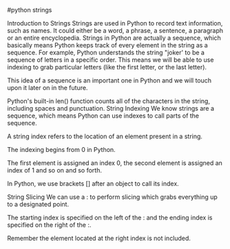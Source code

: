 #python strings

Introduction to Strings
Strings are used in Python to record text information, such as names. It could either be a word, a phrase, a sentence, a paragraph or an entire encyclopedia. Strings in Python are actually a sequence, which basically means Python keeps track of every element in the string as a sequence. For example, Python understands the string "joker' to be a sequence of letters in a specific order. This means we will be able to use indexing to grab particular letters (like the first letter, or the last letter).

This idea of a sequence is an important one in Python and we will touch upon it later on in the future.


Python's built-in len() function counts all of the characters in the string, including spaces and punctuation.
String Indexing
We know strings are a sequence, which means Python can use indexes to call parts of the sequence.

A string index refers to the location of an element present in a string.

The indexing begins from 0 in Python.

The first element is assigned an index 0, the second element is assigned an index of 1 and so on and so forth.

In Python, we use brackets [] after an object to call its index.



String Slicing
We can use a : to perform slicing which grabs everything up to a designated point.

The starting index is specified on the left of the : and the ending index is specified on the right of the :.

Remember the element located at the right index is not included.
